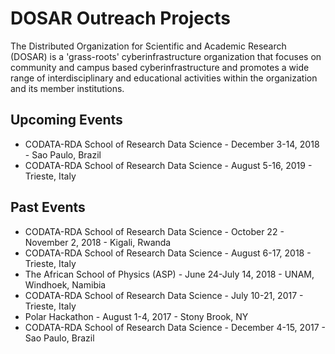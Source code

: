 # DOSAR Outreach Projects

The Distributed Organization for Scientific and Academic Research (DOSAR) is a 'grass-roots' cyberinfrastructure organization that focuses on community and campus based cyberinfrastructure and promotes a wide range of interdisciplinary and educational activities within the organization and its member institutions.

## Upcoming Events
   * CODATA-RDA School of Research Data Science - December 3-14, 2018 - Sao Paulo, Brazil
   * CODATA-RDA School of Research Data Science - August 5-16, 2019 - Trieste, Italy

## Past Events
   * CODATA-RDA School of Research Data Science - October 22 - November 2, 2018 - Kigali, Rwanda
   * CODATA-RDA School of Research Data Science - August 6-17, 2018 - Trieste, Italy
   * The African School of Physics (ASP) - June 24-July 14, 2018 - UNAM, Windhoek, Namibia
   * CODATA-RDA School of Research Data Science - July 10-21, 2017 - Trieste, Italy
   * Polar Hackathon - August 1-4, 2017 - Stony Brook, NY
   * CODATA-RDA School of Research Data Science - December 4-15, 2017 - Sao Paulo, Brazil
